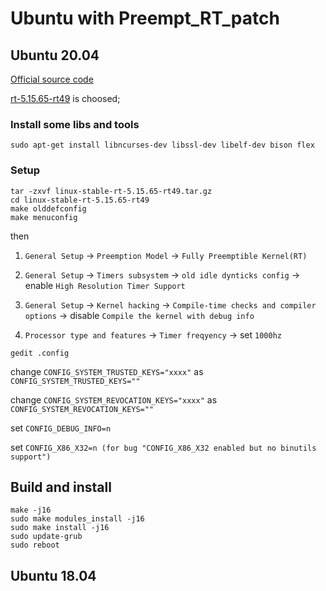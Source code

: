 # Ubuntu with Preempt_RT_patch
## Ubuntu 20.04
[Official source code](http://git.kernel.org/cgit/linux/kernel/git/rt/linux-stable-rt.git)

[rt-5.15.65-rt49](https://git.kernel.org/pub/scm/linux/kernel/git/rt/linux-stable-rt.git/snapshot/linux-stable-rt-5.15.65-rt49.tar.gz) is choosed;

### Install some libs and tools
```
sudo apt-get install libncurses-dev libssl-dev libelf-dev bison flex
```
### Setup
```
tar -zxvf linux-stable-rt-5.15.65-rt49.tar.gz
cd linux-stable-rt-5.15.65-rt49
make olddefconfig
make menuconfig 
```
then 

1. `General Setup` -> `Preemption Model` -> `Fully Preemptible Kernel(RT)`

2. `General Setup` -> `Timers subsystem` -> `old idle dynticks config` -> enable `High Resolution Timer Support`

3. `General Setup` -> `Kernel hacking` -> `Compile-time checks and compiler options` -> disable `Compile the kernel with debug info`

4. `Processor type and features` -> `Timer freqyency` -> set `1000hz`

```
gedit .config
```

change `CONFIG_SYSTEM_TRUSTED_KEYS="xxxx"` as `CONFIG_SYSTEM_TRUSTED_KEYS=""`

change `CONFIG_SYSTEM_REVOCATION_KEYS="xxxx"` as `CONFIG_SYSTEM_REVOCATION_KEYS=""`

set `CONFIG_DEBUG_INFO=n`

set `CONFIG_X86_X32=n (for bug "CONFIG_X86_X32 enabled but no binutils support")`

## Build and install
```
make -j16
sudo make modules_install -j16
sudo make install -j16
sudo update-grub
sudo reboot
```


## Ubuntu 18.04
